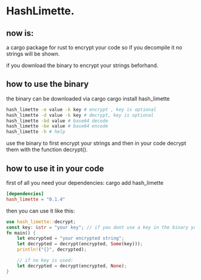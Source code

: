 # HashLimette.


## now is:

a cargo package for rust to encrypt your code so if you decompile it no strings will be shown.

if you download the binary to encrypt your strings beforhand.

## how to use the binary

the binary can be downloaded via cargo
cargo install hash_limette

```bash
hash_limette -e value -k key # encrypt , key is optional
hash_limette -d value -k key # decrypt, key is optional
hash_limette -bd value # base64 decode
hash_limette -be value # base64 encode
hash_limette -h # help
```
use the binary to first encrypt your strings and then in your code decrypt them with the function decrypt().

## how to use it in your code

first of all you need your dependencies:
cargo add hash_limette

```toml
[dependencies]
hash_limette = "0.1.4"
```

then you can use it like this:
```rust
use hash_limette::decrypt;
const key: &str = "your key"; // if you dont use a key in the binary you dont need to use one here the default key wil be used
fn main() {
    let encrypted = "your encrypted string";
    let decrypted = decrypt(encrypted, Some(key)));
    println!("{}", decrypted);

    // if no key is used:
    let decrypted = decrypt(encrypted, None);
}
```
